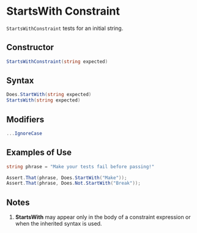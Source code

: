 # StartsWith Constraint

`StartsWithConstraint` tests for an initial string.

## Constructor

```csharp
StartsWithConstraint(string expected)
```

## Syntax

```csharp
Does.StartWith(string expected)
StartsWith(string expected)
```

## Modifiers

```csharp
...IgnoreCase
```

## Examples of Use

```csharp
string phrase = "Make your tests fail before passing!"

Assert.That(phrase, Does.StartWith("Make"));
Assert.That(phrase, Does.Not.StartWith("Break"));
```

## Notes

1. **StartsWith** may appear only in the body of a constraint
   expression or when the inherited syntax is used.
